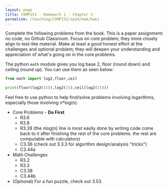 ```yaml
---
layout: page
title: COMP151 - Homework 1 - Chapter 3
permalink: /teaching/COMP152/sp24/hwk/hwk1
---
```


Complete the following problems from the book. This is a paper assignment: no code, no Github Classroom. Focus on core problem; they more closely align to test-like material. Make at least a good honest effort at the challenges and optional problem; they will deepen your understanding and appreciation of what's going on in the core problems. 

The python `math` module gives you log base 2, floor (round down) and ceiling (round up).  You can use them as seen below:
```python
from math import log2,floor,ceil

print(floor(log2(15)),log2(15),ceil(log2(15)))
```
Feel free to use python to help find/solve problems involving logarithms, especially those involving n*log(n).

* Core Problems - **Do First**
    *   R3.6
    *   R3.8
    *   R3.28 (the nlog(n) line is most easily done by writing code come back to it after finishing the rest of the core problems. the rest are computable with calculators)
    *   C3.36 (check out 3.3.3 for algorithm design/analysis "tricks")
    *   C3.44a
* Math Challenges 
    *   R3.2
    *   R3.3
    *   C3.38
    *   C3.44b
*   (Optional) For a fun puzzle, check out 3.53.